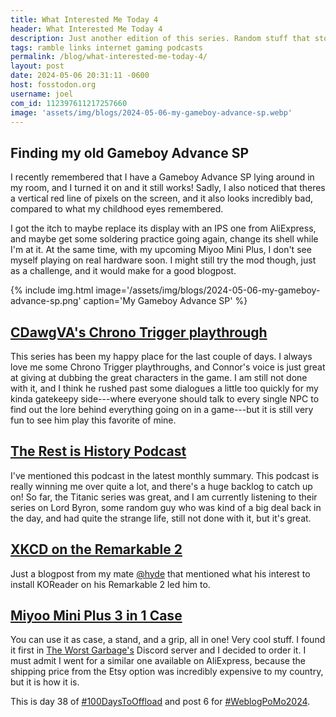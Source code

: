 ```yaml
---
title: What Interested Me Today 4
header: What Interested Me Today 4
description: Just another edition of this series. Random stuff that stole more attention from me than usual.
tags: ramble links internet gaming podcasts
permalink: /blog/what-interested-me-today-4/
layout: post
date: 2024-05-06 20:31:11 -0600
host: fosstodon.org
username: joel
com_id: 112397611217257660
image: 'assets/img/blogs/2024-05-06-my-gameboy-advance-sp.webp'
---
```



## Finding my old Gameboy Advance SP

I recently remembered that I have a Gameboy Advance SP lying around in my room, and I turned it on and it still works! Sadly, I also noticed that theres a vertical red line of pixels on the screen, and it also looks incredibly bad, compared to what my childhood eyes remembered.

I got the itch to maybe replace its display with an IPS one from AliExpress, and maybe get some soldering practice going again, change its shell while I'm at it. At the same time, with my upcoming Miyoo Mini Plus, I don't see myself playing on real hardware soon. I might still try the mod though, just as a challenge, and it would make for a good blogpost.

{% include img.html image='/assets/img/blogs/2024-05-06-my-gameboy-advance-sp.png' caption='My Gameboy Advance SP' %}

## [CDawgVA's Chrono Trigger playthrough](https://www.youtube.com/playlist?list=PL35gSJd1lErTJcFxDDMfm4KxvQagv-i6Q)

This series has been my happy place for the last couple of days. I always love me some Chrono Trigger playthroughs, and Connor's voice is just great at giving at dubbing the great characters in the game. I am still not done with it, and I think he rushed past some dialogues a little too quickly for my kinda gatekeepy side---where everyone should talk to every single NPC to find out the lore behind everything going on in a game---but it is still very fun to see him play this favorite of mine.

## [The Rest is History Podcast](https://therestishistory.com/episodes/)

I've mentioned this podcast in the latest monthly summary. This podcast is really winning me over quite a lot, and there's a huge backlog to catch up on! So far, the Titanic series was great, and I am currently listening to their series on Lord Byron, some random guy who was kind of a big deal back in the day, and had quite the strange life, still not done with it, but it's great.

## [XKCD on the Remarkable 2](https://lazybea.rs/posts/xkcd-on-the-remarkable/)

Just a blogpost from my mate [@hyde](https://lazybear.social/@hyde) that mentioned what his interest to install KOReader on his Remarkable 2 led him to.

## [Miyoo Mini Plus 3 in 1 Case](https://www.youtube.com/watch?v=faM6J6pDQeA)

You can use it as case, a stand, and a grip, all in one! Very cool stuff. I found it first in [The Worst Garbage's](https://theworstgarbage.online/) Discord server and I decided to order it. I must admit I went for a similar one available on AliExpress, because the shipping price from the Etsy option was incredibly expensive to my country, but it is how it is.


This is day 38 of [#100DaysToOffload](https://100daystooffload.com) and post 6 for [#WeblogPoMo2024](https://weblog.anniegreens.lol/weblog-posting-month-2024).
